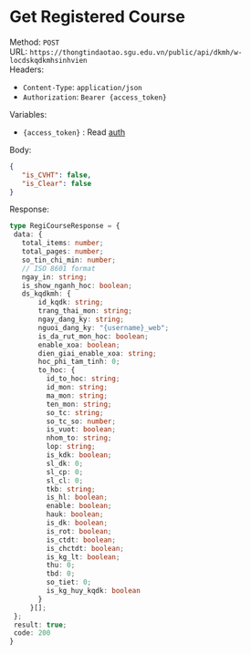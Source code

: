 # Get Registered Course

Method: `POST`  
URL: `https://thongtindaotao.sgu.edu.vn/public/api/dkmh/w-locdskqdkmhsinhvien`  
Headers:  
 - `Content-Type`: `application/json`  
 - `Authorization`: `Bearer {access_token}`

Variables:  
 - `{access_token}` : Read [auth](auth.md)

Body:  
 ```json
 {
    "is_CVHT": false,
    "is_Clear": false
 }
 ```

Response:  
 ```ts
 type RegiCourseResponse = {
  data: {
    total_items: number;
    total_pages: number;
    so_tin_chi_min: number;
    // ISO 8601 format
    ngay_in: string;
    is_show_nganh_hoc: boolean;
    ds_kqdkmh: {
        id_kqdk: string;
        trang_thai_mon: string;
        ngay_dang_ky: string;
        nguoi_dang_ky: "{username}_web";
        is_da_rut_mon_hoc: boolean;
        enable_xoa: boolean;
        dien_giai_enable_xoa: string;
        hoc_phi_tam_tinh: 0;
        to_hoc: {
          id_to_hoc: string;
          id_mon: string;
          ma_mon: string;
          ten_mon: string;
          so_tc: string;
          so_tc_so: number;
          is_vuot: boolean;
          nhom_to: string;
          lop: string;
          is_kdk: boolean;
          sl_dk: 0;
          sl_cp: 0;
          sl_cl: 0;
          tkb: string;
          is_hl: boolean;
          enable: boolean;
          hauk: boolean;
          is_dk: boolean;
          is_rot: boolean;
          is_ctdt: boolean;
          is_chctdt: boolean;
          is_kg_lt: boolean;
          thu: 0;
          tbd: 0;
          so_tiet: 0;
          is_kg_huy_kqdk: boolean
        }
      }[];
  };
  result: true;
  code: 200
}
 ```